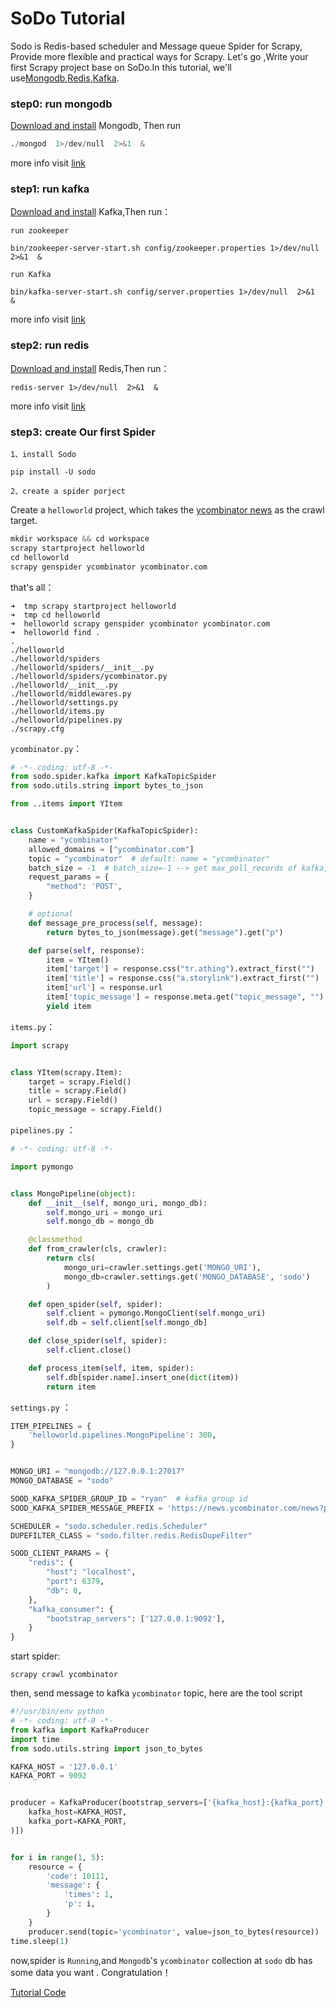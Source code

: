 # SoDo Tutorial

Sodo is Redis-based  scheduler and Message queue Spider for Scrapy,  Provide more flexible and practical ways for Scrapy.
Let's go ,Write your first Scrapy project base on  SoDo.In this tutorial, we'll use[Mongodb](https://docs.mongodb.com/manual/core/document/),[Redis](https://redis.io/),[Kafka](http://kafka.apache.org).


### step0: run  mongodb 

[Download and install](https://www.mongodb.com/download-center/community) Mongodb, Then run 


```python
./mongod  1>/dev/null  2>&1  &
```
more info visit [link](https://docs.mongodb.com/manual/core/document/)

### step1: run kafka

[Download and install](http://kafka.apache.org/quickstart) Kafka,Then run：

`run zookeeper`

```
bin/zookeeper-server-start.sh config/zookeeper.properties 1>/dev/null  2>&1  &
```

`run Kafka`
```
bin/kafka-server-start.sh config/server.properties 1>/dev/null  2>&1  &
```

more info visit [link](http://kafka.apache.org)

### step2:  run redis

[Download and install]((https://redis.io/download)) Redis,Then run：

```
redis-server 1>/dev/null  2>&1  &
```

more info visit [link](https://redis.io/)


### step3: create Our first Spider


`1、install Sodo`
```
pip install -U sodo
```

`2、create a spider porject`



Create a `helloworld` project, which takes the [ycombinator news](https://news.ycombinator.com/news) as the crawl target.

```python
mkdir workspace && cd workspace
scrapy startproject helloworld
cd helloworld
scrapy genspider ycombinator ycombinator.com
```

that's all：

```
➜  tmp scrapy startproject helloworld
➜  tmp cd helloworld
➜  helloworld scrapy genspider ycombinator ycombinator.com
➜  helloworld find .
.
./helloworld
./helloworld/spiders
./helloworld/spiders/__init__.py
./helloworld/spiders/ycombinator.py
./helloworld/__init__.py
./helloworld/middlewares.py
./helloworld/settings.py
./helloworld/items.py
./helloworld/pipelines.py
./scrapy.cfg
```

`ycombinator.py`：

```python
# -*- coding: utf-8 -*-
from sodo.spider.kafka import KafkaTopicSpider
from sodo.utils.string import bytes_to_json

from ..items import YItem


class CustomKafkaSpider(KafkaTopicSpider):
    name = "ycombinator"
    allowed_domains = ["ycombinator.com"]
    topic = "ycombinator"  # default: name = "ycombinator"
    batch_size = -1  # batch_size=-1 --> get max_poll_records of kafka, batch_size=n (n > 0) get n recode once time
    request_params = {
        "method": 'POST',
    }

    # optional
    def message_pre_process(self, message):
        return bytes_to_json(message).get("message").get("p")

    def parse(self, response):
        item = YItem()
        item['target'] = response.css("tr.athing").extract_first("")
        item['title'] = response.css("a.storylink").extract_first("")
        item['url'] = response.url
        item['topic_message'] = response.meta.get("topic_message", "")
        yield item

```

`items.py`：
```python
import scrapy


class YItem(scrapy.Item):
    target = scrapy.Field()
    title = scrapy.Field()
    url = scrapy.Field()
    topic_message = scrapy.Field()
```

`pipelines.py` ：

```python
# -*- coding: utf-8 -*-

import pymongo


class MongoPipeline(object):
    def __init__(self, mongo_uri, mongo_db):
        self.mongo_uri = mongo_uri
        self.mongo_db = mongo_db

    @classmethod
    def from_crawler(cls, crawler):
        return cls(
            mongo_uri=crawler.settings.get('MONGO_URI'),
            mongo_db=crawler.settings.get('MONGO_DATABASE', 'sodo')
        )

    def open_spider(self, spider):
        self.client = pymongo.MongoClient(self.mongo_uri)
        self.db = self.client[self.mongo_db]

    def close_spider(self, spider):
        self.client.close()

    def process_item(self, item, spider):
        self.db[spider.name].insert_one(dict(item))
        return item
```

`settings.py` ：

```python
ITEM_PIPELINES = {
    'helloworld.pipelines.MongoPipeline': 300,
}


MONGO_URI = "mongodb://127.0.0.1:27017"
MONGO_DATABASE = "sodo"

SOOD_KAFKA_SPIDER_GROUP_ID = "ryan"  # kafka group id 
SOOD_KAFKA_SPIDER_MESSAGE_PREFIX = 'https://news.ycombinator.com/news?p='   # optional

SCHEDULER = "sodo.scheduler.redis.Scheduler"
DUPEFILTER_CLASS = "sodo.filter.redis.RedisDupeFilter"

SOOD_CLIENT_PARAMS = {
    "redis": {
        "host": "localhost",
        "port": 6379,
        "db": 0,
    },
    "kafka_consumer": {
        "bootstrap_servers": ['127.0.0.1:9092'],
    }
}
```

start spider:

```
scrapy crawl ycombinator
```

then, send message to kafka `ycombinator` topic, here are the tool script

```python
#!/usr/bin/env python
# -*- coding: utf-8 -*-
from kafka import KafkaProducer
import time
from sodo.utils.string import json_to_bytes

KAFKA_HOST = '127.0.0.1'
KAFKA_PORT = 9092


producer = KafkaProducer(bootstrap_servers=['{kafka_host}:{kafka_port}'.format(
    kafka_host=KAFKA_HOST,
    kafka_port=KAFKA_PORT,
)])


for i in range(1, 5):
    resource = {
        'code': 10111,
        'message': {
            'times': 1,
            'p': i,
        }
    }
    producer.send(topic='ycombinator', value=json_to_bytes(resource))
time.sleep(1)
```
now,spider is `Running`,and `Mongodb`'s `ycombinator` collection at `sodo` db has some data you want .
Congratulation！

[Tutorial Code](https://github.com/ycvbcvfu/SoDo/blob/master/examples/helloworld)